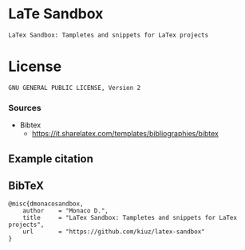 # LaTe Sandbox
	LaTex Sandbox: Tampletes and snippets for LaTex projects

# License
	GNU GENERAL PUBLIC LICENSE, Version 2

### Sources
* Bibtex
	* https://it.sharelatex.com/templates/bibliographies/bibtex


## Example citation

## BibTeX
	@misc{dmonacosandbox,
	    author    = "Monaco D.",
	    title     = "LaTex Sandbox: Tampletes and snippets for LaTex projects",
	    url       = "https://github.com/kiuz/latex-sandbox"
	}